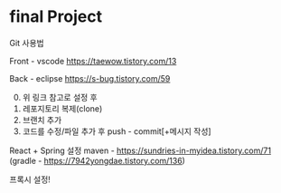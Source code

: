 # final Project

Git 사용법

Front - vscode
https://taewow.tistory.com/13

Back - eclipse
https://s-bug.tistory.com/59


0. 위 링크 참고로 설정 후
1. 레포지토리 복제(clone)
2. 브랜치 추가
2. 코드를 수정/파일 추가 후 push - commit[+메시지 작성]



React + Spring 설정
maven - https://sundries-in-myidea.tistory.com/71
(gradle - https://7942yongdae.tistory.com/136)

프록시 설정!
